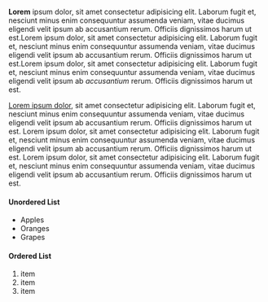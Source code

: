 **Lorem** ipsum dolor, sit amet consectetur adipisicing elit. Laborum fugit et, nesciunt minus enim consequuntur assumenda veniam, vitae ducimus eligendi velit ipsum ab accusantium rerum. Officiis dignissimos harum ut est.Lorem ipsum dolor, sit amet consectetur adipisicing elit. Laborum fugit et, nesciunt minus enim consequuntur assumenda veniam, vitae ducimus eligendi velit ipsum ab accusantium rerum. Officiis dignissimos harum ut est.Lorem ipsum dolor, sit amet consectetur adipisicing elit. Laborum fugit et, nesciunt minus enim consequuntur assumenda veniam, vitae ducimus eligendi velit ipsum ab _accusantium_ rerum. Officiis dignissimos harum ut est.

[Lorem ipsum dolor](https://apple.com), sit amet consectetur adipisicing elit. Laborum fugit et, nesciunt minus enim consequuntur assumenda veniam, vitae ducimus eligendi velit ipsum ab accusantium rerum. Officiis dignissimos harum ut est.
Lorem ipsum dolor, sit amet consectetur adipisicing elit. Laborum fugit et, nesciunt minus enim consequuntur assumenda veniam, vitae ducimus eligendi velit ipsum ab accusantium rerum. Officiis dignissimos harum ut est.
Lorem ipsum dolor, sit amet consectetur adipisicing elit. Laborum fugit et, nesciunt minus enim consequuntur assumenda veniam, vitae ducimus eligendi velit ipsum ab accusantium rerum. Officiis dignissimos harum ut est.

#### Unordered List

-   Apples
-   Oranges
-   Grapes

#### Ordered List

1. item
2. item
3. item
